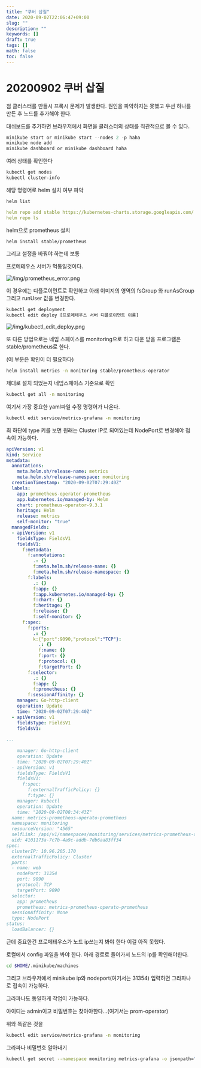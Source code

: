 ```yaml
---
title: "쿠버 삽질"
date: 2020-09-02T22:06:47+09:00
slug: ""
description: ""
keywords: []
draft: true
tags: []
math: false
toc: false
---
```

# 20200902 쿠버 삽질

첨 클러스터를 만들시 프록시 문제가 발생한다. 원인을 파악하지는 못했고 우선 하나를 만든 후 노드를 추가해야 한다.

대쉬보드를 추가하면 브라우저에서 화면을 클러스터의 상태를 직관적으로 볼 수 있다.

```jsx
minikube start or minikube start --nodes 2 -p haha
minikube node add
minikube dashboard or minikube dashboard haha
```

여러 상태를 확인한다

```bash
kubectl get nodes
kubectl cluster-info
```

해당 명령어로 helm 설치 여부 파악

```bash
helm list

```

```yaml
helm repo add stable https://kubernetes-charts.storage.googleapis.com/
helm repo ls
```

helm으로 prometheus 설치 

```bash
helm install stable/prometheus
```

그리고 설정을 바꿔야 하는데 보통 

프로메테우스 서버가 먹통일것이다.

![/img/prometheus_error.png](/img/waste_of_time_mini_kube/prometheus_error.png)

이 경우에는 디플로이먼트로 확인하고  아래 이미지의 영역의 fsGroup 와 runAsGroup 그리고 runUser 값을 변경한다.

```bash
kubectl get deployment 
kubectl edit deploy [프로메테우스 서버 디플로이먼트 이름]
```

![/img/kubectl_edit_deploy.png](/img/waste_of_time_mini_kube/kubectl_edit_deploy.png)

또 다른 방법으로는 네임 스페이스를 monitoring으로 하고 다운 받을 프로그램은 stable/prometheus로 한다.

(이 부분은 확인이 더 필요하다)

```bash
helm install metrics -n monitoring stable/prometheus-operator
```

제대로 설치 되었는지 네임스페이스 기준으로 확인

```bash
kubectl get all -n monitoring
```

여기서 가장 중요한 yaml파일 수정 명령어가 나온다.

```bash
kubectl edit service/metrics-grafana -n monitoring
```

최 하단에 type 키를 보면 원래는 Cluster IP로 되어있는데  NodePort로 변경해야 접속이 가능하다.

```yaml
apiVersion: v1
kind: Service
metadata:
  annotations:
    meta.helm.sh/release-name: metrics
    meta.helm.sh/release-namespace: monitoring
  creationTimestamp: "2020-09-02T07:29:40Z"
  labels:
    app: prometheus-operator-prometheus
    app.kubernetes.io/managed-by: Helm
    chart: prometheus-operator-9.3.1
    heritage: Helm
    release: metrics
    self-monitor: "true"
  managedFields:
  - apiVersion: v1
    fieldsType: FieldsV1
    fieldsV1:
      f:metadata:
        f:annotations:
          .: {}
          f:meta.helm.sh/release-name: {}
          f:meta.helm.sh/release-namespace: {}
        f:labels:
          .: {}
          f:app: {}
          f:app.kubernetes.io/managed-by: {}
          f:chart: {}
          f:heritage: {}
          f:release: {}
          f:self-monitor: {}
      f:spec:
        f:ports:
          .: {}
          k:{"port":9090,"protocol":"TCP"}:
            .: {}
            f:name: {}
            f:port: {}
            f:protocol: {}
            f:targetPort: {}
        f:selector:
          .: {}
          f:app: {}
          f:prometheus: {}
        f:sessionAffinity: {}
    manager: Go-http-client
    operation: Update
    time: "2020-09-02T07:29:40Z"
  - apiVersion: v1
    fieldsType: FieldsV1
    fieldsV1:
      
...
        
    manager: Go-http-client
    operation: Update
    time: "2020-09-02T07:29:40Z"
  - apiVersion: v1
    fieldsType: FieldsV1
    fieldsV1:
      f:spec:
        f:externalTrafficPolicy: {}
        f:type: {}
    manager: kubectl
    operation: Update
    time: "2020-09-02T08:34:43Z"
  name: metrics-prometheus-operato-prometheus
  namespace: monitoring
  resourceVersion: "4565"
  selfLink: /api/v1/namespaces/monitoring/services/metrics-prometheus-operato-prometheus
  uid: 4101173a-7c7b-4a9c-addb-7db6aa83ff34
spec:
  clusterIP: 10.96.205.170
  externalTrafficPolicy: Cluster
  ports:
  - name: web
    nodePort: 31354
    port: 9090
    protocol: TCP
    targetPort: 9090
  selector:
    app: prometheus
    prometheus: metrics-prometheus-operato-prometheus
  sessionAffinity: None
  type: NodePort
status:
  loadBalancer: {}
```

근데 중요한건 프로메테우스가 노드 ip쓰는지 봐야 한다 이걸 아직 못했다.

로컬에서 config 파일을 봐야 한다. 아래 경로로 들어가서 노드의 ip를 확인해야한다.

```bash
cd $HOME/.minikube/machines
```

그리고 브라우저에서 minikube ip와 nodeport(여기서는 31354) 입력하면 그라파나로 접속이 가능하다.

그라파나도 동일하게 작업이 가능하다.

아이디는 admin이고 비밀번호는 찾아야한다...(여기서는 prom-operator)

위와 똑같은 것을

```bash
kubectl edit service/metrics-grafana -n monitoring
```

그라파나 비밀번호 알아내기

```bash
kubectl get secret --namespace monitoring metrics-grafana -o jsonpath="{.data.admin-password}" | base64 --decode ; echo
```